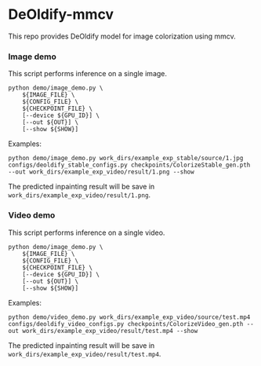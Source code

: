 # DeOldify-mmcv

This repo provides DeOldify model for image colorization using mmcv.

### Image demo
This script performs inference on a single image.
```shell
python demo/image_demo.py \
    ${IMAGE_FILE} \
    ${CONFIG_FILE} \
    ${CHECKPOINT_FILE} \
    [--device ${GPU_ID}] \
    [--out ${OUT}] \
    [--show ${SHOW}]
```

Examples:

```shell
python demo/image_demo.py work_dirs/example_exp_stable/source/1.jpg configs/deoldify_stable_configs.py checkpoints/ColorizeStable_gen.pth --out work_dirs/example_exp_video/result/1.png --show
```

The predicted inpainting result will be save in `work_dirs/example_exp_video/result/1.png`.


### Video demo
This script performs inference on a single video.
```shell
python demo/image_demo.py \
    ${IMAGE_FILE} \
    ${CONFIG_FILE} \
    ${CHECKPOINT_FILE} \
    [--device ${GPU_ID}] \
    [--out ${OUT}] \
    [--show ${SHOW}]
```

Examples:

```shell
python demo/video_demo.py work_dirs/example_exp_video/source/test.mp4 configs/deoldify_video_configs.py checkpoints/ColorizeVideo_gen.pth --out work_dirs/example_exp_video/result/test.mp4 --show
```

The predicted inpainting result will be save in `work_dirs/example_exp_video/result/test.mp4`.




